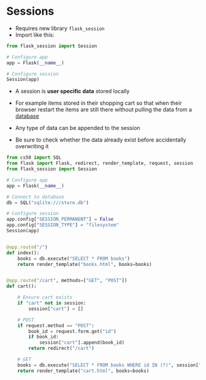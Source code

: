 # Sessions

- Requires new library `flask_session`
- Import like this:

```python
from flask_session import Session

# Configure app
app = Flask(__name__)

# Configure session
Session(app)
```

- A session is **user specific data** stored locally 
- For example items stored in their shopping cart so that when their browser restart the items are still there without pulling the data from a [database](contents-sql.md)

- Any type of data can be appended to the session
- Be sure to check whether the data already exist before accidentally overwriting it

```python
from cs50 import SQL
from flask import Flask, redirect, render_template, request, session
from flask_session import Session

# Configure app
app = Flask(__name__)

# Connect to database
db = SQL("sqlite:///store.db")

# Configure session
app.config["SESSION_PERMANENT"] = False
app.config["SESSION_TYPE"] = "filesystem"
Session(app)


@app.route("/")
def index():
    books = db.execute("SELECT * FROM books")
    return render_template("books.html", books=books)


@app.route("/cart", methods=["GET", "POST"])
def cart():

    # Ensure cart exists
    if "cart" not in session:
        session["cart"] = []

    # POST
    if request.method == "POST":
        book_id = request.form.get("id")
        if book_id:
            session["cart"].append(book_id)
        return redirect("/cart")

    # GET
    books = db.execute("SELECT * FROM books WHERE id IN (?)", session["cart"])
    return render_template("cart.html", books=books)
```
